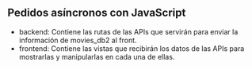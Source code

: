 Pedidos asíncronos con JavaScript
--

- backend: Contiene las rutas de las APIs que servirán para enviar la información de movies_db2 al front.
- frontend: Contiene las vistas que recibirán los datos de las APIs para mostrarlas y manipularlas en cada una de ellas.
